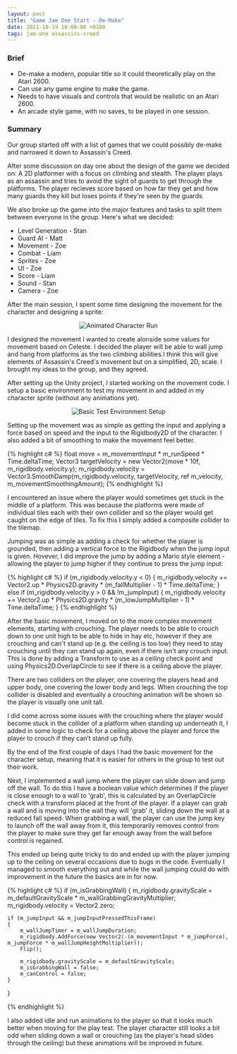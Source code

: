 ```yaml
---
layout: post
title: "Game Jam One Start - De-Make"
date: 2021-10-19 18:00:00 +0100
tags: jam-one assassins-creed 
---
```


### Brief

- De-make a modern, popular title so it could theoretically play on the Atari 2600.
- Can use any game engine to make the game.
- Needs to have visuals and controls that would be realistic on an Atari 2600.
- An arcade style game, with no saves, to be played in one session.

### Summary

Our group started off with a list of games that we could possibly de-make and narrowed it down to Assassin's Creed.

After some discussion on day one about the design of the game we decided on: A 2D platformer with a focus on climbing and stealth. 
The player plays as an assassin and tries to avoid the sight of guards to get through the platforms.
The player recieves score based on how far they get and how many guards they kill but loses points if they're seen by the guards.

We also broke up the game into the major features and tasks to split them between everyone in the group. Here's what we decided:

- Level Generation - Stan
- Guard AI - Matt
- Movement - Zoe
- Combat - Liam
- Sprites - Zoe
- UI - Zoe
- Score - Liam
- Sound - Stan
- Camera - Zoe

After the main session, I spent some time designing the movement for the character and designing a sprite:

<p align="center">
  <img src="{{site.baseurl}}/assets/jam-one/character-run.gif" alt="Animated Character Run"/>
</p>

I designed the movement I wanted to create alonside some values for movement based on Celeste. I decided the player will be able to wall jump and hang from platforms as the two climbing abilities.I think this will give elements of Assassin's Creed's movement but on a simplified, 2D, scale. I brought my ideas to the group, and they agreed. 

After setting up the Unity project, I started working on the movement code. I setup a basic environment to test my movement in and added in my character sprite (without any animations yet).

<p align="center">
  <img src="{{site.baseurl}}/assets/jam-one/test-movement-setup.png" alt="Basic Test Environment Setup"/>
</p>

Setting up the movement was as simple as getting the input and applying a force based on speed and the input to the Rigidbody2D of the character. I also added a bit of smoothing to make the movement feel better.

{% highlight c# %}
  float move = m_movementInput * m_runSpeed * Time.deltaTime;
  Vector3 targetVelocity = new Vector2(move * 10f, m_rigidbody.velocity.y);
  m_rigidbody.velocity = Vector3.SmoothDamp(m_rigidbody.velocity, targetVelocity, ref m_velocity, m_movementSmoothingAmount);
{% endhighlight %}

I encountered an issue where the player would sometimes get stuck in the middle of a platform. This was because the platforms were made of individual tiles each with their own collider and so the player would get caught on the edge of tiles. To fix this I simply added a composite collider to the tilemap. 

Jumping was as simple as adding a check for whether the player is grounded, then adding a vertical force to the Rigidbody when the jump input is given. Hovever, I did improve the jump by adding a Mario style element - allowing the player to jump higher if they continue to press the jump input:

{% highlight c# %}
  if (m_rigidbody.velocity.y < 0)
  {
    m_rigidbody.velocity += Vector2.up * Physics2D.gravity * (m_fallMultiplier - 1) * Time.deltaTime;
  }
	else if (m_rigidbody.velocity.y > 0 && !m_jumpInput)
  {
    m_rigidbody.velocity += Vector2.up * Physics2D.gravity * (m_lowJumpMultiplier - 1) * Time.deltaTime;
  }
{% endhighlight %}

After the basic movement, I moved on to the more complex movement elements, starting with crouching. The player needs to be able to crouch down to one unit high to be able to hide in hay etc, however if they are crouching and can't stand up (e.g. the ceiling is too low) they need to stay crouching until they can stand up again, even if there isn't any crouch input. This is done by adding a Transform to use as a ceiling check point and using Physics2D.OverlapCircle to see if there is a ceiling above the player.

There are two colliders on the player, one covering the players head and upper body, one covering the lower body and legs. When crouching the top collider is disabled and eventually a crouching animation will be shown so the player is visually one unit tall.

I did come across some issues with the crouching where the player would become stuck in the collider of a platform when standing up underneath it, I added in some logic to check for a ceiling above the player and force the player to crouch if they can’t stand up fully.

By the end of the first couple of days I had the basic movement for the character setup, meaning that it is easier for others in the group to test out their work.

Next, I implemented a wall jump where the player can slide down and jump off the wall. To do this I have a boolean value which determines if the player is close enough to a wall to 'grab', this is calculated by an OverlapCircle check with a transform placed at the front of the player. If a player can grab a wall and is moving into the wall they will 'grab' it, sliding down the wall at a reduced fall speed. When grabbing a wall, the player can use the jump key to launch off the wall away from it, this temporarily removes control from the player to make sure they get far enough away from the wall before control is regained.

This ended up being quite tricky to do and ended up with the player jumping up to the ceiling on several occasions due to bugs in the code. Eventually I managed to smooth everything out and while the wall jumping could do with improvement in the future the basics are in for now. 
 
{% highlight c# %}
if (m_isGrabbingWall)
{
    m_rigidbody.gravityScale = m_defaultGravityScale * m_wallGrabbingGravityMultiplier;
    m_rigidbody.velocity = Vector2.zero;

    if (m_jumpInput && m_jumpInputPressedThisFrame)
    {
        m_wallJumpTimer = m_wallJumpDuration;
        m_rigidbody.AddForce(new Vector2(-(m_movementInput * m_jumpForce), m_jumpForce * m_wallJumpHeightMultiplier));
        Flip();

        m_rigidbody.gravityScale = m_defaultGravityScale;
        m_isGrabbingWall = false;
        m_canControl = false;
    }
}

{% endhighlight %}

I also added idle and run animations to the player so that it looks much better when moving for the play test. The player character still looks a bit odd when sliding down a wall or crouching (as the player's head slides through the ceiling) but these animations will be improved in future.